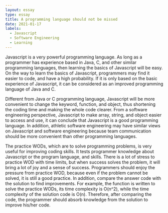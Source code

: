```yaml
---
layout: essay
type: essay
title: A programming language should not be missed
date: 2021-01-17
labels:
  - Javascript
  - Software Engineering
  - Learning
---
```


Javascript is a very powerful programming language. As long as a programmer has experience based in Java, C, and other similar programming languages, then learning the basics of Javascript will be easy. On the way to learn the basics of Javascript, programmers may find it easier to code, and have a high probability. If it is only based on the basic experience of Javascript, it can be considered as an improved programming language of Java and C.

Different from Java or C programming language, Javascript will be more convenient to change the keyword, function, and object, thus shortening the coding time and making the whole code clearer. From a software engineering perspective, Javascript to make array, string, and object easier to access and use, it can conclude that Javascript is a good programming language. In addition, athletic software engineering may have similar views on Javascript and software engineering because team communication should be more convenient than other programming languages.

The practice WODs, which are to solve programming problems, is very useful for improving coding skills. It tests programmer knowledge about Javascript or the program language, and skills. There is a lot of stress to practice WOD with time limits, but when success solves the problem, it will bring a lot of joy and a sense of success. Programmers should enjoy the pressure from practice WOD, because even if the problem cannot be solved, it is still a good practice. In addition, compare the answer code with the solution to find improvements. For example, the function is written to solve the practice WODs, its time complexity is O(n^2), while the time complexity of the solution code is O(n). Therefore, after comparing the code, the programmer should absorb knowledge from the solution to improve his/her code.
